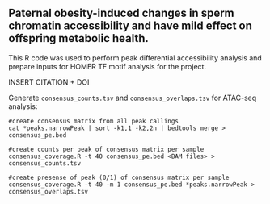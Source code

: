 ## Paternal obesity-induced changes in sperm chromatin accessibility and have mild effect on offspring metabolic health.

This R code was used to perform peak differential accessibility analysis and prepare inputs for HOMER TF motif analysis for the project.

INSERT CITATION + DOI

Generate `consensus_counts.tsv` and `consensus_overlaps.tsv` for ATAC-seq analysis:

```
#create consensus matrix from all peak callings
cat *peaks.narrowPeak | sort -k1,1 -k2,2n | bedtools merge > consensus_pe.bed

#create counts per peak of consensus matrix per sample
consensus_coverage.R -t 40 consensus_pe.bed <BAM files> > consensus_counts.tsv

#create presense of peak (0/1) of consensus matrix per sample
consensus_coverage.R -t 40 -m 1 consensus_pe.bed *peaks.narrowPeak > consensus_overlaps.tsv
```
